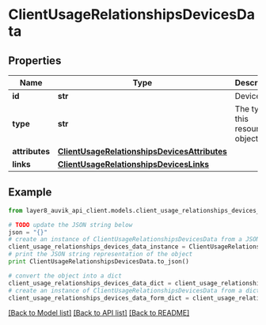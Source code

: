 # ClientUsageRelationshipsDevicesData


## Properties
Name | Type | Description | Notes
------------ | ------------- | ------------- | -------------
**id** | **str** | Device&#39;s ID | [optional] 
**type** | **str** | The type of this resource object | [optional] 
**attributes** | [**ClientUsageRelationshipsDevicesAttributes**](ClientUsageRelationshipsDevicesAttributes.md) |  | [optional] 
**links** | [**ClientUsageRelationshipsDevicesLinks**](ClientUsageRelationshipsDevicesLinks.md) |  | [optional] 

## Example

```python
from layer8_auvik_api_client.models.client_usage_relationships_devices_data import ClientUsageRelationshipsDevicesData

# TODO update the JSON string below
json = "{}"
# create an instance of ClientUsageRelationshipsDevicesData from a JSON string
client_usage_relationships_devices_data_instance = ClientUsageRelationshipsDevicesData.from_json(json)
# print the JSON string representation of the object
print ClientUsageRelationshipsDevicesData.to_json()

# convert the object into a dict
client_usage_relationships_devices_data_dict = client_usage_relationships_devices_data_instance.to_dict()
# create an instance of ClientUsageRelationshipsDevicesData from a dict
client_usage_relationships_devices_data_form_dict = client_usage_relationships_devices_data.from_dict(client_usage_relationships_devices_data_dict)
```
[[Back to Model list]](../README.md#documentation-for-models) [[Back to API list]](../README.md#documentation-for-api-endpoints) [[Back to README]](../README.md)


